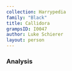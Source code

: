 ```yaml
---
collection: Harrypedia
family: "Black"
title: Callidora
grampsID: I0047
author: Luke Schierer
layout: person
---
```


### Analysis
